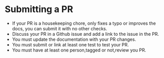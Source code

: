 
# Submitting a PR

- If your PR is a housekeeping chore, only fixes a typo or improves the docs, you can submit it with no other checks.
- Discuss your PR in a Github issue and add a link to the issue in the PR.
- You must update the documentation with your PR changes. 
- You must submit or link at least one test to test your PR.
- You must have at least one person,tagged or not,review you PR.